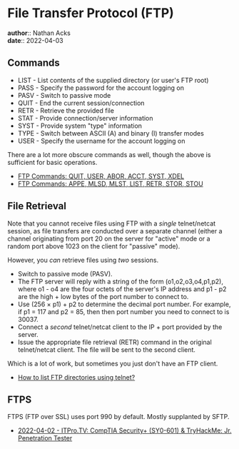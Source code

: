 # File Transfer Protocol (FTP)

**author**:: Nathan Acks  
**date**:: 2022-04-03

## Commands

* LIST - List contents of the supplied directory (or user's FTP root)
* PASS - Specify the password for the account logging on
* PASV - Switch to passive mode
* QUIT - End the current session/connection
* RETR - Retrieve the provided file
* STAT - Provide connection/server information
* SYST - Provide system "type" information
* TYPE - Switch between ASCII (A) and binary (I) transfer modes
* USER - Specify the username for the account logging on

There are a lot more obscure commands as well, though the above is sufficient for basic operations.

* [FTP Commands: QUIT, USER, ABOR, ACCT, SYST, XDEL](https://www.serv-u.com/resource/tutorial/quit-user-abor-acct-syst-xdel-ftp-command)
* [FTP Commands: APPE, MLSD, MLST, LIST, RETR, STOR, STOU](https://www.serv-u.com/resource/tutorial/appe-stor-stou-retr-list-mlsd-mlst-ftp-command)

## File Retrieval

Note that you cannot receive files using FTP with a *single* telnet/netcat session, as file transfers are conducted over a separate channel (either a channel originating from port 20 on the server for "active" mode or a random port above 1023 on the client for "passive" mode).

However, you *can* retrieve files using *two* sessions.

* Switch to passive mode (PASV).
* The FTP server will reply with a string of the form (o1,o2,o3,o4,p1,p2), where o1 - o4 are the four octets of the server's IP address and p1 - p2 are the high + low bytes of the port number to connect to.
* Use (256 × p1) + p2 to determine the decimal port number. For example, if p1 = 117 and p2 = 85, then then port number you need to connect to is 30037.
* Connect a *second* telnet/netcat client to the IP + port provided by the server.
* Issue the appropriate file retrieval (RETR) command in the original telnet/netcat client. The file will be sent to the second client.

Which is a lot of work, but sometimes you just don't have an FTP client.

* [How to list FTP directories using telnet?](https://stackoverflow.com/questions/50324402/how-to-list-ftp-directories-using-telnet#comment126707507_50324402)

## FTPS

FTPS (FTP over SSL) uses port 990 by default. Mostly supplanted by SFTP.

* [2022-04-02 - ITPro.TV: CompTIA Security+ (SY0-601) & TryHackMe: Jr. Penetration Tester](../log/2022-04-02-itprotv-comptia-security-plus-and-tryhackme-jr-penetration-tester.md)
